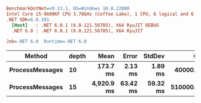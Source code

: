 ``` ini

BenchmarkDotNet=v0.13.1, OS=Windows 10.0.22000
Intel Core i5-9600KF CPU 3.70GHz (Coffee Lake), 1 CPU, 6 logical and 6 physical cores
.NET SDK=6.0.101
  [Host]   : .NET 6.0.1 (6.0.121.56705), X64 RyuJIT DEBUG
  .NET 6.0 : .NET 6.0.1 (6.0.121.56705), X64 RyuJIT

Job=.NET 6.0  Runtime=.NET 6.0  

```
|          Method | depth |       Mean |    Error |   StdDev |       Gen 0 |       Gen 1 |      Gen 2 | Allocated |
|---------------- |------ |-----------:|---------:|---------:|------------:|------------:|-----------:|----------:|
| **ProcessMessages** |    **10** |   **173.7 ms** |  **2.13 ms** |  **1.89 ms** |  **40000.0000** |   **5000.0000** |  **2000.0000** |    **222 MB** |
| **ProcessMessages** |    **15** | **4,920.9 ms** | **63.42 ms** | **59.32 ms** | **510000.0000** | **196000.0000** | **96000.0000** |  **2,470 MB** |

